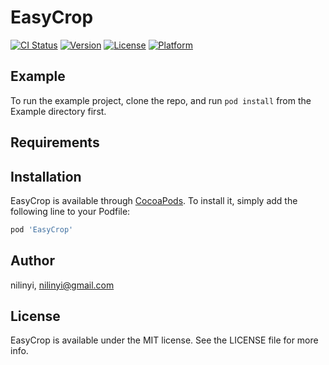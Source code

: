 # EasyCrop

[![CI Status](http://img.shields.io/travis/nilinyi/EasyCrop.svg?style=flat)](https://travis-ci.org/nilinyi/EasyCrop)
[![Version](https://img.shields.io/cocoapods/v/EasyCrop.svg?style=flat)](http://cocoapods.org/pods/EasyCrop)
[![License](https://img.shields.io/cocoapods/l/EasyCrop.svg?style=flat)](http://cocoapods.org/pods/EasyCrop)
[![Platform](https://img.shields.io/cocoapods/p/EasyCrop.svg?style=flat)](http://cocoapods.org/pods/EasyCrop)

## Example

To run the example project, clone the repo, and run `pod install` from the Example directory first.

## Requirements

## Installation

EasyCrop is available through [CocoaPods](http://cocoapods.org). To install
it, simply add the following line to your Podfile:

```ruby
pod 'EasyCrop'
```

## Author

nilinyi, nilinyi@gmail.com

## License

EasyCrop is available under the MIT license. See the LICENSE file for more info.
